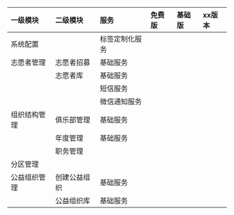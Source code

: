 | 一级模块 | 二级模块 | 服务 | 免费版 | 基础版 | xx版本 |
| :--- | :--- | :--- | :--- | :--- | :--- |
| 系统配置 |  | 标签定制化服务 |  |  |  |
| 志愿者管理 | 志愿者招募 | 基础服务 |  |  |  |
|  | 志愿者库 | 基础服务 |  |  |  |
|  |  | 短信服务 |  |  |  |
|  |  | 微信通知服务 |  |  |  |
| 组织结构管理 | 俱乐部管理 | 基础服务 |  |  |  |
|  | 年度管理 | 基础服务 |  |  |  |
|  | 职务管理 |  |  |  |  |
| 分区管理 |  |  |  |  |  |
| 公益组织管理 | 创建公益组织 | 基础服务 |  |  |  |
|  | 公益组织库 | 基础服务 |  |  |  |



